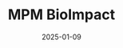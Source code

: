 ---  
layout: startup_page  
title: "MPM BioImpact"  
id: "mpmbioimpact.com"  
permalink: "/mpmbioimpactmpmbioimpact.com01092025/"  
website: "https://mpmbioimpact.com/"  
funding_round: "Strategic Investment"  
funding_amount: "$20M"  
investors: "Meiji Seika Pharma"  
about: "MPM BioImpact is a biotechnology investment firm focused on creating and investing in innovative companies to deliver transformative therapies. They invest in companies developing breakthrough technologies like next-generation antibodies, radiopharmaceuticals, and cell and gene therapies to address unmet global medical needs, including viral and infectious diseases."  
markets: "Biotech, Healthcare, Pharmaceuticals"  
hq: "Boston, Massachusetts, United States"  
founded_year: "2010"  
linkedin: "https://www.linkedin.com/company/mpm-capital"  
twitter: "https://x.com/mpmcapital"  
instagram: ""  
facebook: ""  
crunchbase: "https://www.crunchbase.com/organization/mpm-bioimpact"  
pitchbook: ""  

date_display: "09-Jan-2025"  
date: "2025-01-09"

# SEO Optimization  
meta_title: "MPM BioImpact - Strategic Investment Funding ($20M)"  
meta_description: "MPM BioImpact, MPM BioImpact is a biotechnology investment firm focused on creating and investing in innovative companies to deliver transformative therapies. They i..."  
meta_keywords: "MPM BioImpact, Biotech, Healthcare, Pharmaceuticals, Strategic Investment funding"  
canonical_url: "https://startup.projectstartups.com/mpmbioimpactmpmbioimpact.com01092025/"  
---